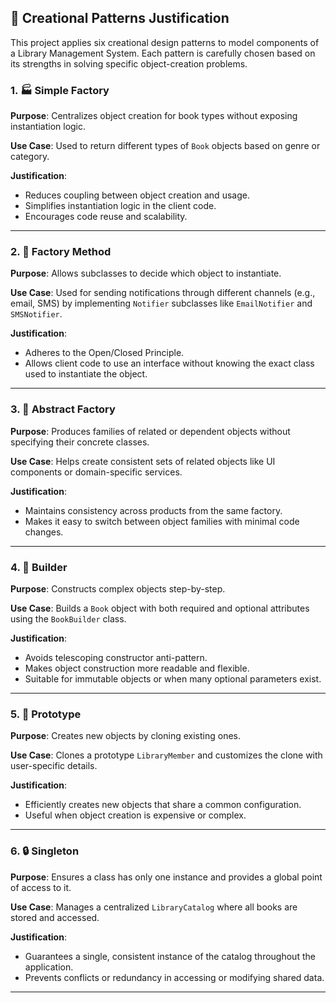 ## 🧠 Creational Patterns Justification

This project applies six creational design patterns to model components of a Library Management System. Each pattern is carefully chosen based on its strengths in solving specific object-creation problems.

### 1. 🏭 Simple Factory

**Purpose**: Centralizes object creation for book types without exposing instantiation logic.

**Use Case**: Used to return different types of `Book` objects based on genre or category.

**Justification**:
- Reduces coupling between object creation and usage.
- Simplifies instantiation logic in the client code.
- Encourages code reuse and scalability.

---

### 2. 🧱 Factory Method

**Purpose**: Allows subclasses to decide which object to instantiate.

**Use Case**: Used for sending notifications through different channels (e.g., email, SMS) by implementing `Notifier` subclasses like `EmailNotifier` and `SMSNotifier`.

**Justification**:
- Adheres to the Open/Closed Principle.
- Allows client code to use an interface without knowing the exact class used to instantiate the object.

---

### 3. 🧪 Abstract Factory

**Purpose**: Produces families of related or dependent objects without specifying their concrete classes.

**Use Case**: Helps create consistent sets of related objects like UI components or domain-specific services.

**Justification**:
- Maintains consistency across products from the same factory.
- Makes it easy to switch between object families with minimal code changes.

---

### 4. 🧰 Builder

**Purpose**: Constructs complex objects step-by-step.

**Use Case**: Builds a `Book` object with both required and optional attributes using the `BookBuilder` class.

**Justification**:
- Avoids telescoping constructor anti-pattern.
- Makes object construction more readable and flexible.
- Suitable for immutable objects or when many optional parameters exist.

---

### 5. 🧬 Prototype

**Purpose**: Creates new objects by cloning existing ones.

**Use Case**: Clones a prototype `LibraryMember` and customizes the clone with user-specific details.

**Justification**:
- Efficiently creates new objects that share a common configuration.
- Useful when object creation is expensive or complex.

---

### 6. 🔒 Singleton

**Purpose**: Ensures a class has only one instance and provides a global point of access to it.

**Use Case**: Manages a centralized `LibraryCatalog` where all books are stored and accessed.

**Justification**:
- Guarantees a single, consistent instance of the catalog throughout the application.
- Prevents conflicts or redundancy in accessing or modifying shared data.

---
